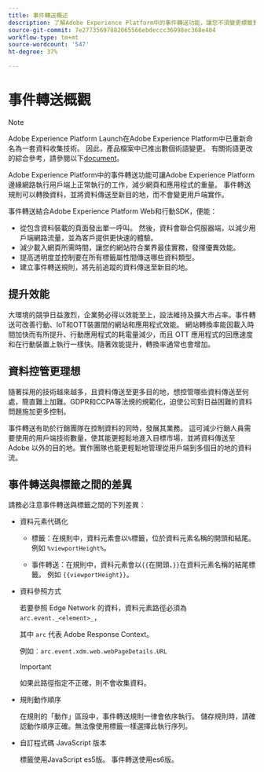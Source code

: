 ```yaml
---
title: 事件轉送概述
description: 了解Adobe Experience Platform中的事件轉送功能，讓您不須變更標籤實作，即可使用Platform Edge Network執行工作。
source-git-commit: 7e27735697882065566ebdeccc36998ec368e404
workflow-type: tm+mt
source-wordcount: '547'
ht-degree: 37%

---
```


# 事件轉送概觀

>[!NOTE]
>
>Adobe Experience Platform Launch在Adobe Experience Platform中已重新命名為一套資料收集技術。 因此，產品檔案中已推出數個術語變更。 有關術語更改的綜合參考，請參閱以下[document](../../term-updates.md)。

Adobe Experience Platform中的事件轉送功能可讓Adobe Experience Platform邊緣網路執行用戶端上正常執行的工作，減少網頁和應用程式的重量。 事件轉送規則可以轉換資料，並將資料傳送至新目的地，而不會變更用戶端實作。

事件轉送結合Adobe Experience Platform Web和行動SDK，便能：

* 從包含資料裝載的頁面發出單一呼叫。 然後，資料會聯合伺服器端，以減少用戶端網路流量，並為客戶提供更快速的體驗。
* 減少載入網頁所需時間，讓您的網站符合業界最佳實務，發揮優異效能。
* 提高透明度並控制要在所有標籤屬性間傳送哪些資料類型。
* 建立事件轉送規則，將先前追蹤的資料傳送至新目的地。

## 提升效能

大環境的競爭日益激烈，企業勢必得以效能至上，設法維持及擴大市占率。事件轉送可改善行動、IoT和OTT裝置間的網站和應用程式效能。 網站轉換率能因載入時間加快而有所提升、行動應用程式的耗電量減少，而且 OTT 應用程式的回應速度和在行動裝置上執行一樣快。隨著效能提升，轉換率通常也會增加。

## 資料控管更理想

隨著採用的技術越來越多，且資料傳送至更多目的地，想控管哪些資料傳送至何處，簡直難上加難。GDPR和CCPA等法規的規範化，迫使公司對日益困難的資料問題施加更多控制。

事件轉送有助於行銷團隊在控制資料的同時，發展其業務。 這可減少行銷人員需要使用的用戶端技術數量，使其能更輕鬆地進入目標市場，並將資料傳送至 Adobe 以外的目的地。實作團隊也能更輕鬆地管理從用戶端到多個目的地的資料流。

## 事件轉送與標籤之間的差異

請務必注意事件轉送與標籤之間的下列差異：

* 資料元素代碼化

   * 標籤：在規則中，資料元素會以`%`標籤，位於資料元素名稱的開頭和結尾。 例如 `%viewportHeight%`。

   * 事件轉送：在規則中，資料元素會以`{{`在開頭、`}}`在資料元素名稱的結尾標籤。 例如 `{{viewportHeight}}`。

* 資料參照方式

   若要參照 Edge Network 的資料，資料元素路徑必須為 `arc.event._<element>_`，

   其中 `arc` 代表 Adobe Response Context。

   例如︰`arc.event.xdm.web.webPageDetails.URL`

   >[!IMPORTANT]
   >
   >如果此路徑指定不正確，則不會收集資料。


* 規則動作順序

   在規則的「動作」區段中，事件轉送規則一律會依序執行。 儲存規則時，請確認動作順序正確。無法像使用標籤一樣選擇此執行序列。

* 自訂程式碼 JavaScript 版本

   標籤使用JavaScript es5版。 事件轉送使用es6版。

<!--doc Adobe Cloud Connector extension, get from Jon-->
